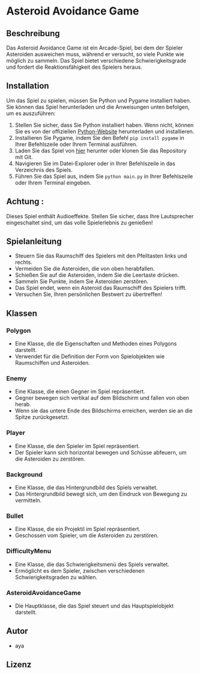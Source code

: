 # Asteroid Avoidance Game

## Beschreibung

Das Asteroid Avoidance Game ist ein Arcade-Spiel, bei dem der Spieler Asteroiden ausweichen muss, während er versucht, so viele Punkte wie möglich zu sammeln. Das Spiel bietet verschiedene Schwierigkeitsgrade und fordert die Reaktionsfähigkeit des Spielers heraus.

## Installation

Um das Spiel zu spielen, müssen Sie Python und Pygame installiert haben. Sie können das Spiel herunterladen und die Anweisungen unten befolgen, um es auszuführen:

1. Stellen Sie sicher, dass Sie Python installiert haben. Wenn nicht, können Sie es von der offiziellen [Python-Website](https://www.python.org/) herunterladen und installieren.
2. Installieren Sie Pygame, indem Sie den Befehl `pip install pygame` in Ihrer Befehlszeile oder Ihrem Terminal ausführen.
3. Laden Sie das Spiel von [hier](https://github.com/Aliyavar2000/asteroidsGame.git) herunter oder klonen Sie das Repository mit Git.
4. Navigieren Sie im Datei-Explorer oder in Ihrer Befehlszeile in das Verzeichnis des Spiels.
5. Führen Sie das Spiel aus, indem Sie `python main.py` in Ihrer Befehlszeile oder Ihrem Terminal eingeben.

## Achtung :
Dieses Spiel enthält Audioeffekte. Stellen Sie sicher, dass Ihre Lautsprecher eingeschaltet sind, um das volle Spielerlebnis zu genießen!

## Spielanleitung

- Steuern Sie das Raumschiff des Spielers mit den Pfeiltasten links und rechts.
- Vermeiden Sie die Asteroiden, die von oben herabfallen.
- Schießen Sie auf die Asteroiden, indem Sie die Leertaste drücken.
- Sammeln Sie Punkte, indem Sie Asteroiden zerstören.
- Das Spiel endet, wenn ein Asteroid das Raumschiff des Spielers trifft.
- Versuchen Sie, Ihren persönlichen Bestwert zu übertreffen!

## Klassen

### Polygon

- Eine Klasse, die die Eigenschaften und Methoden eines Polygons darstellt.
- Verwendet für die Definition der Form von Spielobjekten wie Raumschiffen und Asteroiden.

### Enemy

- Eine Klasse, die einen Gegner im Spiel repräsentiert.
- Gegner bewegen sich vertikal auf dem Bildschirm und fallen von oben herab.
- Wenn sie das untere Ende des Bildschirms erreichen, werden sie an die Spitze zurückgesetzt.

### Player

- Eine Klasse, die den Spieler im Spiel repräsentiert.
- Der Spieler kann sich horizontal bewegen und Schüsse abfeuern, um die Asteroiden zu zerstören.

### Background

- Eine Klasse, die das Hintergrundbild des Spiels verwaltet.
- Das Hintergrundbild bewegt sich, um den Eindruck von Bewegung zu vermitteln.

### Bullet

- Eine Klasse, die ein Projektil im Spiel repräsentiert.
- Geschossen vom Spieler, um die Asteroiden zu zerstören.

### DifficultyMenu

- Eine Klasse, die das Schwierigkeitsmenü des Spiels verwaltet.
- Ermöglicht es dem Spieler, zwischen verschiedenen Schwierigkeitsgraden zu wählen.

### AsteroidAvoidanceGame

- Die Hauptklasse, die das Spiel steuert und das Hauptspielobjekt darstellt.

## Autor

- aya

## Lizenz
